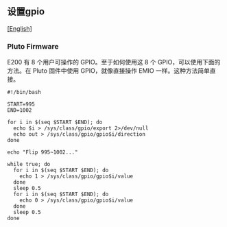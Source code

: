 ## 设置gpio

[[English]](../../../../device_and_usage_manual/ANTSDR_E_Series_Module/ANTSDR_E200_Reference_Manual/set_gpio.html)


### Pluto Firmware
E200 有 8 个用户可操作的 GPIO。至于如何使用这 8 个 GPIO，可以使用下面的方法。在 Pluto 固件中使用 GPIO，就像直接操作 EMIO 一样。这种方法简单直接。
```
#!/bin/bash

START=995
END=1002

for i in $(seq $START $END); do
  echo $i > /sys/class/gpio/export 2>/dev/null
  echo out > /sys/class/gpio/gpio$i/direction
done

echo "Flip 995~1002..."

while true; do
  for i in $(seq $START $END); do
    echo 1 > /sys/class/gpio/gpio$i/value
  done
  sleep 0.5
  for i in $(seq $START $END); do
    echo 0 > /sys/class/gpio/gpio$i/value
  done
  sleep 0.5
done
```
